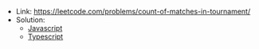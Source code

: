 - Link: https://leetcode.com/problems/count-of-matches-in-tournament/
- Solution:
  - [Javascript](index.js)
  - [Typescript](index.ts)